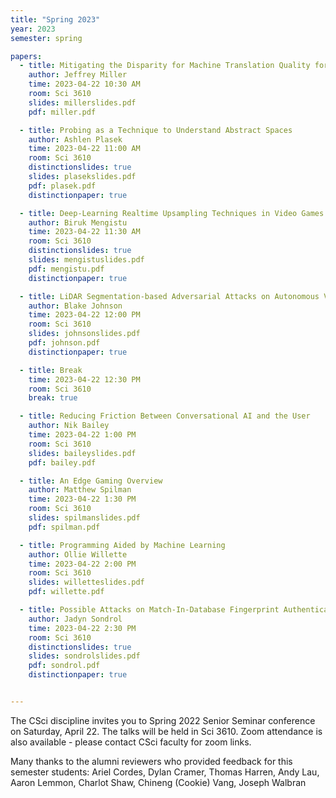 ```yaml
---
title: "Spring 2023"
year: 2023
semester: spring

papers:
  - title: Mitigating the Disparity for Machine Translation Quality for Low Resource Languages
    author: Jeffrey Miller
    time: 2023-04-22 10:30 AM
    room: Sci 3610
    slides: millerslides.pdf
    pdf: miller.pdf

  - title: Probing as a Technique to Understand Abstract Spaces
    author: Ashlen Plasek
    time: 2023-04-22 11:00 AM
    room: Sci 3610
    distinctionslides: true
    slides: plasekslides.pdf
    pdf: plasek.pdf
    distinctionpaper: true

  - title: Deep-Learning Realtime Upsampling Techniques in Video Games
    author: Biruk Mengistu
    time: 2023-04-22 11:30 AM
    room: Sci 3610
    distinctionslides: true
    slides: mengistuslides.pdf
    pdf: mengistu.pdf
    distinctionpaper: true

  - title: LiDAR Segmentation-based Adversarial Attacks on Autonomous Vehicles
    author: Blake Johnson
    time: 2023-04-22 12:00 PM
    room: Sci 3610
    slides: johnsonslides.pdf
    pdf: johnson.pdf
    distinctionpaper: true

  - title: Break
    time: 2023-04-22 12:30 PM
    room: Sci 3610
    break: true

  - title: Reducing Friction Between Conversational AI and the User
    author: Nik Bailey
    time: 2023-04-22 1:00 PM
    room: Sci 3610
    slides: baileyslides.pdf
    pdf: bailey.pdf

  - title: An Edge Gaming Overview
    author: Matthew Spilman
    time: 2023-04-22 1:30 PM
    room: Sci 3610
    slides: spilmanslides.pdf
    pdf: spilman.pdf

  - title: Programming Aided by Machine Learning
    author: Ollie Willette
    time: 2023-04-22 2:00 PM
    room: Sci 3610
    slides: willetteslides.pdf
    pdf: willette.pdf

  - title: Possible Attacks on Match-In-Database Fingerprint Authentication
    author: Jadyn Sondrol
    time: 2023-04-22 2:30 PM
    room: Sci 3610
    distinctionslides: true
    slides: sondrolslides.pdf
    pdf: sondrol.pdf
    distinctionpaper: true


---
```


The CSci discipline invites you to Spring 2022 Senior Seminar conference on
Saturday, April 22.
The talks will be held in Sci 3610. 
Zoom attendance is also available - please contact CSci faculty for zoom links.  

Many thanks to the alumni reviewers who provided feedback for this semester students: 
Ariel Cordes, Dylan Cramer, Thomas Harren, Andy Lau, Aaron Lemmon, Charlot Shaw, Chineng (Cookie) Vang, Joseph Walbran








